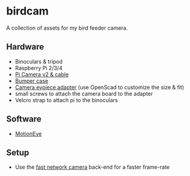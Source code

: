 # birdcam

A collection of assets for my bird feeder camera.

## Hardware
* Binoculars & tripod
* Raspberry Pi 2/3/4
* [Pi Camera v2 & cable][1] 
* [Bumper case][2] 
* [Camera eypiece adapter][3] (use OpenScad to customize the size & fit)
* small screws to attach the camera board to the adapter
* Velcro strap to attach pi to the binoculars

## Software
* [MotionEye][4]

## Setup
* Use the [fast network camera][5] back-end for a faster frame-rate


[1]: https://www.raspberrypi.org/products/camera-module-v2/
[2]: https://www.thingiverse.com/thing:629886
[3]: https://www.thingiverse.com/thing:1565909
[4]: https://github.com/ccrisan/motioneyeos/wiki
[5]: https://github.com/ccrisan/motioneyeos/wiki/Fast-Network-Camera
